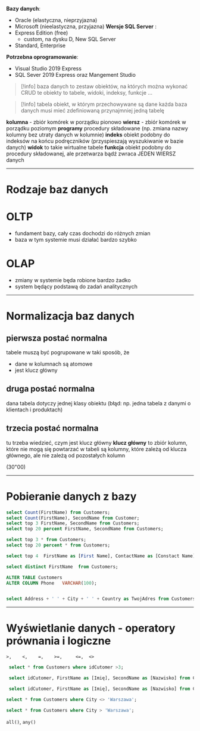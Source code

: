 **Bazy danych**:
- Oracle (elastyczna, nieprzyjazna)
- Microsoft (nieelastyczna, przyjazna)
**Wersje SQL Server** :  
- Express Edition (free)  
  - custom, na dysku D, New SQL Server
- Standard, Enterprise  
  
**Potrzebna oprogramowanie**:  
- Visual Studio 2019 Express  
- SQL Sever 2019 Express oraz Mangement Studio


> [!info] baza danych
> to zestaw obiektów, na których można wykonać CRUD
> te obiekty to tabele, widoki, indeksy, funkcje ...

> [!info] tabela
> obiekt, w którym przechowywane są dane
> każda baza danych musi mieć zdefiniowaną przynajmniej jedną tabelę

**kolumna** - zbiór komórek w porządku pionowo
**wiersz** - zbiór komórek w porządku poziomym
**programy** procedury składowane (np. zmiana nazwy kolumny bez utraty danych w kolumnie)
**indeks** obiekt podobny do indeksów na końcu podręczników (przyspieszają wyszukiwanie w bazie danych)
**widok** to takie wirtualne tabele
**funkcja** obiekt podobny do procedury składowanej, ale przetwarza bądź zwraca JEDEN WIERSZ danych

---
# Rodzaje baz danych
# OLTP
- fundament bazy, cały czas dochodzi do różnych zmian
- baza w tym systemie musi działać bardzo szybko

# OLAP
- zmiany w systemie będa robione bardzo żadko 
- system będący podstawą do zadań analitycznych


----
# Normalizacja baz danych

## pierwsza postać normalna
tabele muszą być pogrupowane w taki sposób, że
- dane w kolumnach są atomowe
- jest klucz główny

## druga postać normalna
dana tabela dotyczy jednej klasy obiektu
(błąd: np. jedna tabela z danymi o klientach i produktach)


## trzecia postać normalna
tu trzeba wiedzieć, czym jest klucz główny
**klucz główny** to zbiór kolumn, które nie mogą się powtarzać 
w tabeli są kolumny, które zależą od klucza głównego, ale nie zależą od pozostałych kolumn

(30"00)

---
# Pobieranie danych z bazy
```sql
select Count(FirstName) from Customers;
select Count(FirstName), SecondName from Customer;
select top 3 FirstName, SecondName from Customers;
select top 20 percent FirstName, SecondName from Customers;

select top 3 * from Customers;
select top 20 percent * from Customers;

select top 4  FirstName as [First Name], ContactName as [Constact Name] from Customers

select distinct FirstName  from Customers;

ALTER TABLE Customers
ALTER COLUMN Phone   VARCHAR(100);


select Address + ' ' + City + ' ' + Country as TwojAdres from Customers;

```


---
# Wyświetlanie danych - operatory prównania i logiczne

`>,    <,    =,    >=,     <=,  <>`


```sql
 select * from Customers where idCutomer >3;

 select idCutomer, FirstName as [Imię], SecondName as [Nazwisko] from Customers where idCutomer =3;

 select idCutomer, FirstName as [Imię], SecondName as [Nazwisko] from Customers where idCutomer <> 3;

select * from Customers where City <> 'Warszawa';

select * from Customers where City > 'Warszawa';


```

`all()`, `any()`

